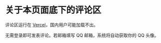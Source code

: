 # 关于本页面底下的评论区

评论区运行在 [Vercel](https://vercel.com/)，国内用户可能加载不出。

无需登录即可发表评论。若邮箱填写 QQ 邮箱，系统将自动获取你的 QQ 头像。

